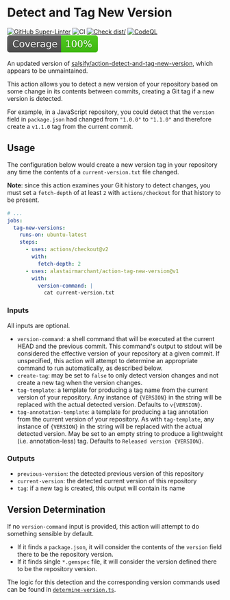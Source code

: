 # Detect and Tag New Version

[![GitHub Super-Linter](https://github.com/actions/typescript-action/actions/workflows/linter.yml/badge.svg)](https://github.com/super-linter/super-linter)
![CI](https://github.com/actions/typescript-action/actions/workflows/ci.yml/badge.svg)
[![Check dist/](https://github.com/actions/typescript-action/actions/workflows/check-dist.yml/badge.svg)](https://github.com/actions/typescript-action/actions/workflows/check-dist.yml)
[![CodeQL](https://github.com/actions/typescript-action/actions/workflows/codeql-analysis.yml/badge.svg)](https://github.com/actions/typescript-action/actions/workflows/codeql-analysis.yml)
[![Coverage](./badges/coverage.svg)](./badges/coverage.svg)

An updated version of
[salsify/action-detect-and-tag-new-version](https://github.com/salsify/action-detect-and-tag-new-version),
which appears to be unmaintained.

This action allows you to detect a new version of your repository based on some
change in its contents between commits, creating a Git tag if a new version is
detected.

For example, in a JavaScript repository, you could detect that the `version`
field in `package.json` had changed from `"1.0.0"` to `"1.1.0"` and therefore
create a `v1.1.0` tag from the current commit.

## Usage

The configuration below would create a new version tag in your repository any
time the contents of a `current-version.txt` file changed.

**Note**: since this action examines your Git history to detect changes, you
must set a `fetch-depth` of at least `2` with `actions/checkout` for that
history to be present.

```yml
# ...
jobs:
  tag-new-versions:
    runs-on: ubuntu-latest
    steps:
      - uses: actions/checkout@v2
        with:
          fetch-depth: 2
      - uses: alastairmarchant/action-tag-new-version@v1
        with:
          version-command: |
            cat current-version.txt
```

### Inputs

All inputs are optional.

- `version-command`: a shell command that will be executed at the current HEAD
  and the previous commit. This command's output to stdout will be considered
  the effective version of your repository at a given commit. If unspecified,
  this action will attempt to determine an appropriate command to run
  automatically, as described below.
- `create-tag`: may be set to `false` to only detect version changes and not
  create a new tag when the version changes.
- `tag-template`: a template for producing a tag name from the current version
  of your repository. Any instance of `{VERSION}` in the string will be replaced
  with the actual detected version. Defaults to `v{VERSION}`.
- `tag-annotation-template`: a template for producing a tag annotation from the
  current version of your repository. As with `tag-template`, any instance of
  `{VERSION}` in the string will be replaced with the actual detected version.
  May be set to an empty string to produce a lightweight (i.e. annotation-less)
  tag. Defaults to `Released version {VERSION}`.

### Outputs

- `previous-version`: the detected previous version of this repository
- `current-version`: the detected current version of this repository
- `tag`: if a new tag is created, this output will contain its name

## Version Determination

If no `version-command` input is provided, this action will attempt to do
something sensible by default.

- If it finds a `package.json`, it will consider the contents of the `version`
  field there to be the repository version.
- If it finds single `*.gemspec` file, it will consider the version defined
  there to be the repository version.

The logic for this detection and the corresponding version commands used can be
found in [`determine-version.ts`](src/determine-version.ts).
